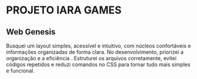 # PROJETO IARA GAMES

## Web Genesis

Busquei um layout simples, acessível e intuitivo, com núcleos confortáveis ​​e informações organizadas de forma clara. No desenvolvimento, priorizei a organização e a eficiência . Estruturei os arquivos corretamente, evitei códigos repetidos e reduzi comandos no CSS para tornar tudo mais simples e funcional.
